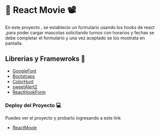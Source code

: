 # 🍿 React Movie 📽️

En este proyecto , se establecio un formulario usando los hooks de react ,para poder cargar mascotas solicitando turnos con horarios y fechas se debe completar el formulario y una vez aceptado se los mostrata en pantalla. 


## Librerias y Framewroks 🎨

- [GoogleFont](https://fonts.google.com/)
- [Bootstraps](https://react-bootstrap.github.io/) 
- [ColorHunt](https://colorhunt.co/palette/1d2b537e2553ff004dfaef5d)
- [sweetAlert2](https://sweetalert2.com/download)
- [ReactHookForm](https://react-hook-form.com/)

### Deploy del Proyecto 💻

Puedes ver el proyecto y probarlo ingresando a este link
- [ReactMovie](https://react-cargadepeliculas.netlify.app/)